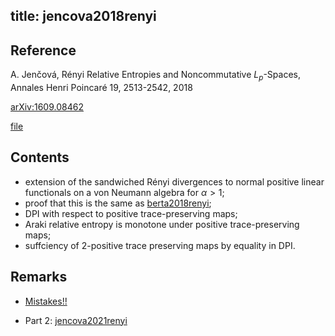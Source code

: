 title: jencova2018renyi
---
## Reference

 A. Jenčová, Rényi Relative Entropies and Noncommutative $L_p$-Spaces, Annales Henri Poincaré 19, 2513-2542, 2018

[arXiv:1609.08462](https://arxiv.org/abs/1609.08462) 

[file](jencova2018renyi/file.pdf)


## Contents

* extension of the sandwiched Rényi divergences to normal positive linear functionals on a von Neumann algebra for $\alpha>1$;
* proof that this is the same as [berta2018renyi](berta2018renyi);
* DPI with respect to positive trace-preserving maps;
* Araki relative entropy is monotone under positive trace-preserving maps;
* suffciency of 2-positive trace preserving maps by equality in DPI.

## Remarks

* [Mistakes!!](jencova2018renyi/mistakes.pdf)

* Part 2: [jencova2021renyi](jencova2021renyi) 